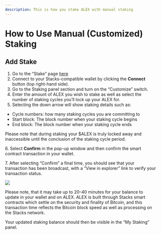 ```yaml
---
description: This is how you stake ALEX with manual staking
---
```


# How to Use Manual (Customized) Staking

## Add Stake <a href="#id-347b" id="id-347b"></a>

1. Go to the “Stake” page [here](https://app.alexlab.co/stake)
2. Connect to your Stacks-compatible wallet by clicking the **Connect** button (top right-hand side).
3. Go to the Staking panel section and turn on the “Customize” switch.
4. Enter the amount of ALEX you wish to stake as well as select the number of staking cycles you’ll lock up your ALEX for.
5. Selecting the down arrow will show staking details such as:

* Cycle numbers: how many staking cycles you are committing to
* Start block: The block number when your staking cycle begins
* End block: The block number when your staking cycle ends

Please note that during staking your $ALEX is truly locked away and inaccessible until the conclusion of the staking cycle period.

&#x20; 6\. Select **Confirm** in the pop-up window and then confirm the smart contract transaction in your wallet.

&#x20; 7\. After selecting “Confirm” a final time, you should see that your transaction has been broadcast, with a “View in explorer” link to verify your transaction status.

![](https://miro.medium.com/max/984/1\*PTfu02dtal9Kw27IJOvTMQ.png)

Please note, that it may take up to 20–40 minutes for your balance to update in your wallet and on ALEX. ALEX is built through Stacks smart contracts which settle on the security and finality of Bitcoin, and this transaction time reflects the Bitcoin block speed as well as processing on the Stacks network.

Your updated staking balance should then be visible in the “My Staking” panel.
